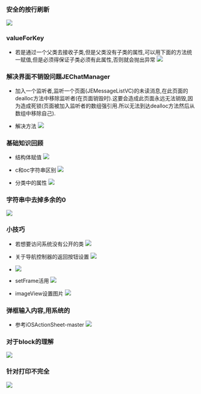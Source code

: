 ### 安全的按行刷新

![](/assets/Snip20170103_10.png)

### valueForKey

* 若是通过一个父类去接收子类,但是父类没有子类的属性,可以用下面的方法统一赋值,但是必须得保证子类必须有此属性,否则就会抛出异常
  ![](/assets/'d.png)

### 解决界面不销毁问题JEChatManager

* 加入一个监听者,监听一个页面\(JEMessageListVC\)的未读消息,在此页面的dealloc方法中移除监听者\(在页面销毁时\).这要会造成此页面永远无法销毁,因为造成死锁\(页面被加入监听者的数组强引用.所以无法到达dealloc方法然后从数组中移除自己\).

* 解决方法
  ![](/assets/Snip20170103_11.png)


### 基础知识回顾

* 结构体赋值
  ![](/assets/Snip20170104_15.png)

* c和oc字符串区别
  ![](/assets/Snip20170104_16.png)


* 分类中的属性
  ![](/assets/Snip20170107_13.png)

### 字符串中去掉多余的0

![](/assets/Snip20170105_1.png)

### 小技巧

* 若想要访问系统没有公开的类
  ![](/assets/Snip20170107_12.png)

* 关于导航控制器的返回按钮设置
  ![](/assets/Snip20170105_7.png)

* ![](/assets/Snip20170105_8.png)

* setFrame活用
  ![](/assets/Snip20170109_1.png)

* imageView设置图片
  ![](/assets/Snip20170110_5.png)


### 弹框输入内容,用系统的

* 参考iOSActionSheet-master
  ![](/assets/Snip20170118_1.png)

### 对于block的理解

![](/assets/Snip20170119_4.png)

### 针对打印不完全

![](/assets/Snip20170119_6.png)

